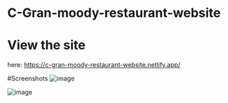 # C-Gran-moody-restaurant-website
# View the site 
here: https://c-gran-moody-restaurant-website.netlify.app/

#Screenshots
![image](https://user-images.githubusercontent.com/118788971/226144539-a6e853b5-e57c-47d4-b3c3-30e2fd0ccbf2.png)

![image](https://user-images.githubusercontent.com/118788971/226144718-baeca192-c0b2-4501-b7a5-47f97828f904.png)
